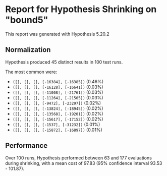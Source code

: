 # Report for Hypothesis Shrinking on "bound5"

This report was generated with Hypothesis 5.20.2

## Normalization

Hypothesis produced 45 distinct results in 100 test runs.

The most common were:

* ``([], [], [], [-16384], [-16385])`` (0.46%)
* ``([], [], [], [-16128], [-16641])`` (0.03%)
* ``([], [], [], [-11008], [-21761])`` (0.03%)
* ``([], [], [], [-11264], [-21505])`` (0.03%)
* ``([], [], [], [-9472], [-23297])`` (0.02%)
* ``([], [], [], [-13824], [-18945])`` (0.02%)
* ``([], [], [], [-13568], [-19201])`` (0.02%)
* ``([], [], [], [-15617], [-17152])`` (0.02%)
* ``([], [], [], [-1537], [-31232])`` (0.01%)
* ``([], [], [], [-15872], [-16897])`` (0.01%)

## Performance

Over 100 runs, Hypothesis performed between 63 and 177 evaluations during shrinking,
with a mean cost of 97.83 (95% confidence interval 93.53 - 101.87).
